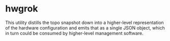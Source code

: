 # hwgrok
This utility distills the topo snapshot down into a higher-level representation of the hardware configuration and emits that as a single JSON object, which in turn could be consumed by higher-level management software.
